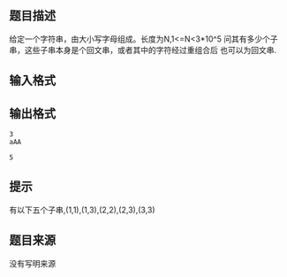 


## 题目描述
给定一个字符串，由大小写字母组成。长度为N,1<=N<3*10^5
问其有多少个子串，这些子串本身是个回文串，或者其中的字符经过重组合后
也可以为回文串.
## 输入格式
## 输出格式

```input1
3
aAA

```
```output1
5
```

## 提示
有以下五个子串,(1,1),(1,3),(2,2),(2,3),(3,3)
## 题目来源
没有写明来源


